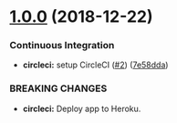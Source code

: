 # [1.0.0](https://github.com/alppix/maxmate-server/compare/0.0.0...1.0.0) (2018-12-22)


### Continuous Integration

* **circleci:** setup CircleCI ([#2](https://github.com/alppix/maxmate-server/issues/2)) ([7e58dda](https://github.com/alppix/maxmate-server/commit/7e58dda))


### BREAKING CHANGES

* **circleci:** Deploy app to Heroku.
